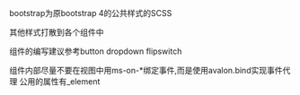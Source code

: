 bootstrap为原bootstrap 4的公共样式的SCSS

其他样式打散到各个组件中

组件的编写建议参考button dropdown flipswitch

组件内部尽量不要在视图中用ms-on-*绑定事件,而是使用avalon.bind实现事件代理
公用的属性有_element 

